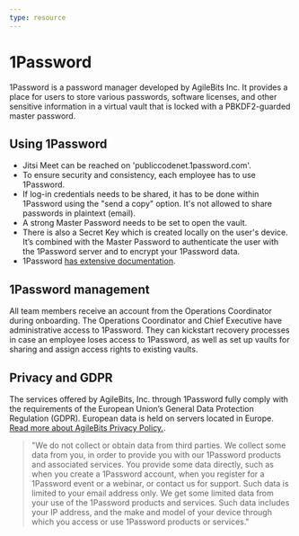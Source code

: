 ```yaml
---
type: resource
---
```


# 1Password

1Password is a password manager developed by AgileBits Inc. It provides a place for users to store various passwords, software licenses, and other sensitive information in a virtual vault that is locked with a PBKDF2-guarded master password.

## Using 1Password

* Jitsi Meet can be reached on 'publiccodenet.1password.com'.
* To ensure security and consistency, each employee has to use 1Password.
* If log-in credentials needs to be shared, it has to be done within 1Password using the "send a copy" option. It's not allowed to share passwords in plaintext (email).
* A strong Master Password needs to be set to open the vault.
* There is also a Secret Key which is created locally on the user's device. It’s combined with the Master Password to authenticate the user with the 1Password server and to encrypt your 1Password data.
* 1Password [has extensive documentation](https://support.1password.com/).

## 1Password management

All team members receive an account from the Operations Coordinator during onboarding. The Operations Coordinator and Chief Executive have administrative access to 1Password. They can kickstart recovery processes in case an employee loses access to 1Password, as well as set up vaults for sharing and assign access rights to existing vaults.

## Privacy and GDPR

The services offered by AgileBits, Inc. through 1Password fully comply with the requirements of the European Union’s General Data Protection Regulation (GDPR). European data is held on servers located in Europe. [Read more about AgileBits Privacy Policy.](https://1password.com/legal/privacy/).

> "We do not collect or obtain data from third parties. We collect some data from you, in order to provide you with our 1Password products and associated services. You provide some data directly, such as when you create a 1Password account, when you register for a 1Password event or a webinar, or contact us for support. Such data is limited to your email address only. We get some limited data from your use of the 1Password products and services. Such data includes your IP address, and the make and model of your device through which you access or use 1Password products or services."
